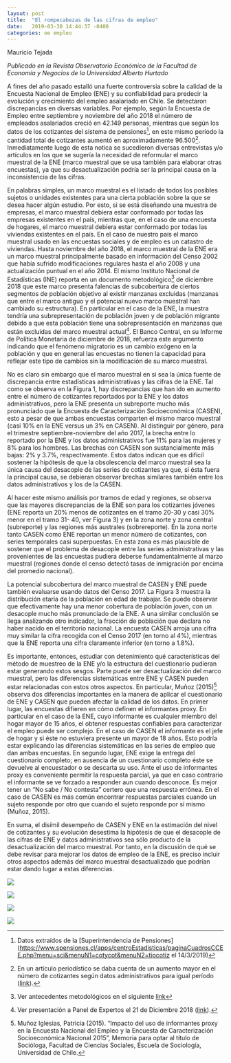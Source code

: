 ```yaml
---
layout: post
title:  "El rompecabezas de las cifras de empleo"
date:   2019-03-30 14:44:37 -0400
categories: oe empleo
---
```


Mauricio Tejada

*Publicado en la Revista Observatorio Económico de la Facultad de Economía y Negocios de la Universidad Alberto Hurtado*

A fines del año pasado estalló una fuerte controversia sobre la calidad de la Encuesta Nacional de Empleo (ENE) y su c­­­onfiabilidad para predecir la evolución y crecimiento del empleo asalariado en Chile. Se dete­­­ctaron discrepancias en diversas variables. Por ejemplo, según la Encuesta de Empleo entre septiembre y noviembre del año 2018 el número de empleados asalariados creció en 42.149 personas, mientras que según los datos de los cotizantes del sistema de pensiones[^1], en este mismo período la cantidad total de cotizantes aumentó en aproximadamente 96.500[^2]. Inmediatamente luego de esta notica se sucedieron diversas entrevistas y/o artículos en los que se sugería la necesidad de reformular el marco muestral de la ENE (marco muestral que se usa también para elaborar otras encuestas), ya que su desactualización podría ser la principal causa en la inconsistencia de las cifras.

En palabras simples, un marco muestral es el listado de todos los posibles sujetos o unidades existentes para una cierta población sobre la que se desea hacer algún estudio. Por esto, si se está diseñando una muestra de empresas, el marco muestral debiera estar conformado por todas las empresas existentes en el país, mientras que, en el caso de una encuesta de hogares, el marco muestral debiera estar conformado por todas las viviendas existentes en el país. En el caso de nuestro país el marco muestral usado en las encuestas sociales y de empleo es un catastro de viviendas. Hasta noviembre del año 2018, el marco muestral de la ENE era un marco muestral principalmente basado en información del Censo 2002 que había sufrido modificaciones regulares hasta el año 2008 y una actualización puntual en el año 2014. El mismo Instituto Nacional de Estadísticas (INE) reporta en un documento metodológico[^3] de diciembre 2018 que este marco presenta falencias de subcobertura de ciertos segmentos de población objetivo al existir manzanas excluidas (manzanas que entre el marco antiguo y el potencial nuevo marco muestral han cambiado su estructura). En particular en el caso de la ENE, la muestra tendría una subrepresentación de población joven y de población migrante debido a que esta población tiene una sobrepresentación en manzanas que están excluidas del marco muestral actual[^4]. El Banco Central, en su Informe de Política Monetaria de diciembre de 2018, refuerza este argumento indicando que el fenómeno migratorio es un cambio exógeno en la población y que en general las encuestas no tienen la capacidad para reflejar este tipo de cambios sin la modificación de su marco muestral.

No es claro sin embargo que el marco muestral en si sea la única fuente de discrepancia entre estadísticas administrativas y las cifras de la ENE. Tal como se observa en la Figura 1, hay discrepancias que han ido en aumento entre el número de cotizantes reportados por la ENE y los datos administrativos, pero la ENE presenta un subreporte mucho más pronunciado que la Encuesta de Caracterización Socioeconómica (CASEN), esto a pesar de que ambas encuestas comparten el mismo marco muestral (casi 10% en la ENE versus un 3% en CASEN). Al distinguir por género, para el trimestre septiembre-noviembre del año 2017, la brecha entre lo reportado por la ENE y los datos administrativos fue 11% para las mujeres y 8% para los hombres. Las brechas con CASEN son sustancialmente más bajas: 2% y 3.7%, respectivamente. Estos datos indican que es difícil sostener la hipótesis de que la obsolescencia del marco muestral sea la única causa del desacople de las series de cotizantes ya que, si ésta fuera la principal causa, se debieran observar brechas similares también entre los datos administrativos y los de la CASEN.

Al hacer este mismo análisis por tramos de edad y regiones, se observa que las mayores discrepancias de la ENE son para los cotizantes jóvenes (ENE reporta un 20% menos de cotizantes en el tramo 20-30 y casi 30% menor en el tramo 31- 40, ver Figura 3) y en la zona norte y zona central (subreporte) y las regiones más australes (sobrereporte). En la zona norte tanto CASEN como ENE reportan un menor número de cotizantes, con series temporales casi superpuestas. En esta zona es más plausible de sostener que el problema de desacople entre las series administrativas y las provenientes de las encuestas pudiera deberse fundamentalmente al marzo muestral (regiones donde el censo detectó tasas de inmigración por encima del promedio nacional).

La potencial subcobertura del marco muestral de CASEN y ENE puede también evaluarse usando datos del Censo 2017. La Figura 3 muestra la distribución etaria de la población en edad de trabajar. Se puede observar que efectivamente hay una menor cobertura de población joven, con un desacople mucho más pronunciado de la ENE. A una similar conclusión se llega analizando otro indicador, la fracción de población que declara no haber nacido en el territorio nacional. La encuesta CASEN arroja una cifra muy similar la cifra recogida con el Censo 2017 (en torno al 4%), mientras que la ENE reporta una cifra claramente inferior (en torno a 1.8%).

Es importante, entonces, estudiar con detenimiento qué características del método de muestreo de la ENE y/o la estructura del cuestionario pudieran estar generando estos sesgos. Parte puede ser desactualización del marco muestral, pero las diferencias sistemáticas entre ENE y CASEN pueden estar relacionadas con estos otros aspectos. En particular, Muñoz (2015)[^5] observa dos diferencias importantes en la manera de aplicar el cuestionario de ENE y CASEN que pueden afectar la calidad de los datos. En primer lugar, las encuestas difieren en cómo definen el informantes proxy. En particular en el caso de la ENE, cuyo informante es cualquier miembro del hogar mayor de 15 años, el obtener respuestas confiables para caracterizar el empleo puede ser complejo. En el caso de CASEN el informante es el jefe de hogar y si éste no estuviera presente un mayor de 18 años. Esto podría estar explicando las diferencias sistemáticas en las series de empleo que dan ambas encuestas. En segundo lugar, ENE exige la entrega del cuestionario completo; en ausencia de un cuestionario completo éste se devuelve al encuestador o se descarta su uso. Ante el uso de informantes proxy es conveniente permitir la respuesta parcial, ya que en caso contrario el informante se ve forzado a responder aun cuando desconoce. Es mejor tener un “No sabe / No contesta” certero que una respuesta errónea. En el caso de CASEN es más común encontrar respuestas parciales cuando un sujeto responde por otro que cuando el sujeto responde por sí mismo (Muñoz, 2015).

En suma, el disímil desempeño de CASEN y ENE en la estimación del nivel de cotizantes y su evolución desestima la hipótesis de que el desacople de las cifras de ENE y datos administrativos sea sólo producto de la desactualización del marco muestral. Por tanto, en la discusión de qué se debe revisar para mejorar los datos de empleo de la ENE, es preciso incluir otros aspectos además del marco muestral desactualizado que podrían estar dando lugar a estas diferencias.

[^1]: Datos extraídos de la [Superintendencia de Pensiones](https://www.spensiones.cl/apps/centroEstadisticas/paginaCuadrosCCEE.php?menu=sci&menuN1=cotycot&menuN2=tipcotiz el 14/3/2019)

[^2]: En un artículo periodístico se daba cuenta de un aumento mayor en el número de cotizantes según datos administrativos para igual período ([link](https://www.emol.com/noticias/Economia/2018/12/31/932692/El-contraste-de-las-cifras-sobre-empleo-que-entrega-el-INE-y-los-datos-administrativos-que-destaca-el-Gobierno.html)).

[^3]: Ver antecedentes metodológicos en el siguiente [link](https://www.ine.cl/docs/default-source/laborales/ene/antecedentes-metodologicos/actualizacion_marco_muestral_2016_ene.pdf?sfvrsn=10)

[^4]: Ver presentación a Panel de Expertos el 21 de Diciembre 2018 ([link](https://www.ine.cl/docs/default-source/laborales/ene/comit%C3%A9-de-expertos/cuarta-reuni%C3%B3n-del-grupo-de-expertos-de-estad%C3%ADsticas-laborales-(21-de-diciembre-de-2018).pdf?sfvrsn=4)).

[^5]: Muñoz Iglesias, Patricia (2015). “Impacto del uso de informantes proxy en la Encuesta Nacional del Empleo y la Encuesta de Caracterización Socioeconómica Nacional 2015”, Memoria para optar al título de Socióloga, Facultad de Ciencias Sociales, Escuela de Sociología, Universidad de Chile.

![](/assets/img_posts/rompecabezas_empleo_fig1.png)

![](/assets/img_posts/rompecabezas_empleo_fig2.png)

![](/assets/img_posts/rompecabezas_empleo_fig3.png)

![](/assets/img_posts/rompecabezas_empleo_fig4.png)